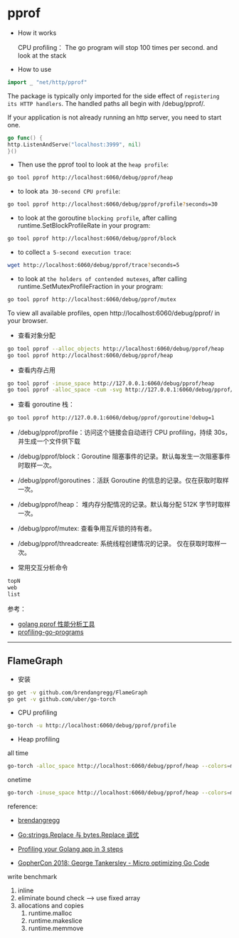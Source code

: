 # pprof

- How it works

  CPU profiling：
  The go program will stop 100 times per second. and look at the stack

- How to use

```go
import _ "net/http/pprof"
```

The package is typically only imported for the side effect of `registering its HTTP handlers`. The handled paths all begin with /debug/pprof/.

If your application is not already running an http server, you need to start one.

```go
go func() {
http.ListenAndServe("localhost:3999", nil)
}()
```

- Then use the pprof tool to look at the `heap profile`:

```sh
go tool pprof http://localhost:6060/debug/pprof/heap
```

- to look at`a 30-second CPU profile`:

```sh
go tool pprof http://localhost:6060/debug/pprof/profile?seconds=30
```

- to look at the goroutine `blocking profile`, after calling runtime.SetBlockProfileRate in your program:

```sh
go tool pprof http://localhost:6060/debug/pprof/block
```

- to collect `a 5-second execution trace`:

```sh
wget http://localhost:6060/debug/pprof/trace?seconds=5
```

- to look at `the holders of contended mutexes`, after calling runtime.SetMutexProfileFraction in your program:

```sh
go tool pprof http://localhost:6060/debug/pprof/mutex
```

To view all available profiles, open http://localhost:6060/debug/pprof/ in your browser.

- 查看对象分配

```sh
go tool pprof --alloc_objects http://localhost:6060/debug/pprof/heap
go tool pprof http://localhost:6060/debug/pprof/heap
```

- 查看内存占用

```sh
go tool pprof -inuse_space http://127.0.0.1:6060/debug/pprof/heap
go tool pprof -alloc_space -cum -svg http://127.0.0.1:6060/debug/pprof/heap > heap.svg
```

- 查看 goroutine 栈：

```sh
go tool pprof http://127.0.0.1:6060/debug/pprof/goroutine?debug=1
```

- /debug/pprof/profile：访问这个链接会自动进行 CPU profiling，持续 30s，并生成一个文件供下载
- /debug/pprof/block：Goroutine 阻塞事件的记录。默认每发生一次阻塞事件时取样一次。
- /debug/pprof/goroutines：活跃 Goroutine 的信息的记录。仅在获取时取样一次。
- /debug/pprof/heap： 堆内存分配情况的记录。默认每分配 512K 字节时取样一次。
- /debug/pprof/mutex: 查看争用互斥锁的持有者。
- /debug/pprof/threadcreate: 系统线程创建情况的记录。 仅在获取时取样一次。

- 常用交互分析命令

```sh
topN
web
list
```

参考：

- [golang pprof 性能分析工具](https://blog.csdn.net/moxiaomomo/article/details/77096814)
- [profiling-go-programs](https://blog.golang.org/profiling-go-programs)

---

## FlameGraph

- 安装

```sh
go get -v github.com/brendangregg/FlameGraph
go get -v github.com/uber/go-torch
```

- CPU profiling

```sh
go-torch -u http://localhost:6060/debug/pprof/profile
```

- Heap profiling

all time

```sh
go-torch -alloc_space http://localhost:6060/debug/pprof/heap --colors=mem
```

onetime

```sh
go-torch -inuse_space http://localhost:6060/debug/pprof/heap --colors=mem
```

reference:

- [brendangregg](http://www.brendangregg.com/flamegraphs.html)
- [Go:strings.Replace 与 bytes.Replace 调优](https://zhuanlan.zhihu.com/p/56217644)
- [Profiling your Golang app in 3 steps](https://coder.today/tech/2018-11-10_profiling-your-golang-app-in-3-steps/)

- [GopherCon 2018: George Tankersley - Micro optimizing Go Code](https://www.youtube.com/watch?time_continue=102&v=keydVd-Zn80)

write benchmark

1. inline
1. eliminate bound check --> use fixed array
1. allocations and copies
   1. runtime.malloc
   2. runtime.makeslice
   3. runtime.memmove
